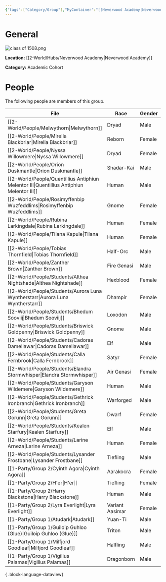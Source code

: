 ```yaml
---
{"tags":["Category/Group"],"MyContainer":"[[Neverwood Academy|Neverwood Academy]]","MyCategory":"Academic Cohort","image":"class of 1508.png","obsidianUIMode":"preview","leader":null,"officers":null,"members":null,"initiates":null,"faction":null,"primary_contact":null,"benefits":[{"standing":1,"reward":"What do they get at level 1?"},{"standing":2,"reward":"What do they get at level 2?"},{"standing":3,"reward":"What do they get at level 3?"}],"dg-publish":true,"dg-path":"World/Groups/Academic Cohorts/Cohort of 1508.md","permalink":"/world/groups/academic-cohorts/cohort-of-1508/","dgPassFrontmatter":true,"updated":"2025-09-28T23:15:22.000+01:00"}
---
```



# General

![class of 1508.png](/img/user/z_Assets/classLogos/class%20of%201508.png)

**Location:** [[2-World/Hubs/Neverwood Academy\|Neverwood Academy]]

**Category:** Academic Cohort 

# People

The following people are members of this group.  


| File                                                                                         | Race            | Gender | College     |
| -------------------------------------------------------------------------------------------- | --------------- | ------ | ----------- |
| [[2-World/People/Melwythorn\|Melwythorn]]                                                 | Dryad           | Male   | Witherbloom |
| [[2-World/People/Mirella Blackbriar\|Mirella Blackbriar]]                                 | Reborn          | Female | Witherbloom |
| [[2-World/People/Nyssa Willowmere\|Nyssa Willowmere]]                                     | Dryad           | Female | Witherbloom |
| [[2-World/People/Orion Duskmantle\|Orion Duskmantle]]                                     | Shadar-Kai      | Male   | Silverquill |
| [[2-World/People/Quentillius Antiphiun Melentor III\|Quentillius Antiphiun Melentor III]] | Human           | Male   | Prismari    |
| [[2-World/People/Rosimyffenbip Wuzfeddlims\|Rosimyffenbip Wuzfeddlims]]                   | Gnome           | Female | Lorehold    |
| [[2-World/People/Rubina Larkingdale\|Rubina Larkingdale]]                                 | Human           | Female | Silverquill |
| [[2-World/People/Tilana Kapule\|Tilana Kapule]]                                           | Human           | Female | Quandrix    |
| [[2-World/People/Tobias Thornfield\|Tobias Thornfield]]                                   | Half-Orc        | Male   | Lorehold    |
| [[2-World/People/Zanther Brown\|Zanther Brown]]                                           | Fire Genasi     | Male   | Prismari    |
| [[2-World/People/Students/Althea Nightshade\|Althea Nightshade]]                          | Hexblood        | Female | Witherbloom |
| [[2-World/People/Students/Aurora Luna Wyntherstarr\|Aurora Luna Wyntherstarr]]            | Dhampir         | Female | Witherbloom |
| [[2-World/People/Students/Bhedum Sooviij\|Bhedum Sooviij]]                                | Loxodon         | Male   | Lorehold    |
| [[2-World/People/Students/Briswick Goldpenny\|Briswick Goldpenny]]                        | Gnome           | Male   | Quandrix    |
| [[2-World/People/Students/Cadoras Damellawar\|Cadoras Damellawar]]                        | Elf             | Male   | Quandrix    |
| [[2-World/People/Students/Calla Fernbrook\|Calla Fernbrook]]                              | Satyr           | Female | Lorehold    |
| [[2-World/People/Students/Elandra Stormwhisper\|Elandra Stormwhisper]]                    | Air Genasi      | Female | Prismari    |
| [[2-World/People/Students/Garyson Wildemere\|Garyson Wildemere]]                          | Human           | Male   | Silverquill |
| [[2-World/People/Students/Gethrick Ironbranch\|Gethrick Ironbranch]]                      | Warforged       | Male   | Quandrix    |
| [[2-World/People/Students/Greta Gorunn\|Greta Gorunn]]                                    | Dwarf           | Female | Lorehold    |
| [[2-World/People/Students/Kealen Starfury\|Kealen Starfury]]                              | Elf             | Male   | Silverquill |
| [[2-World/People/Students/Larine Arneza\|Larine Arneza]]                                  | Human           | Female | Quandrix    |
| [[2-World/People/Students/Lysander Frostbane\|Lysander Frostbane]]                        | Tiefling        | Male   | Prismari    |
| [[1-Party/Group 2/Cyinth Agora\|Cyinth Agora]]                                            | Aarakocra       | Female | Lorehold    |
| [[1-Party/Group 2/H'er\|H'er]]                                                            | Tiefling        | Female | Prismari    |
| [[1-Party/Group 2/Harry Blackstone\|Harry Blackstone]]                                    | Human           | Male   | Quandrix    |
| [[1-Party/Group 2/Lyra Everlight\|Lyra Everlight]]                                        | Variant Aasimar | Female | Silverquill |
| [[1-Party/Group 1/Atudark\|Atudark]]                                                      | Yuan-Ti         | Male   | Witherbloom |
| [[1-Party/Group 1/Guiloip Guhloo (Glue)\|Guiloip Guhloo (Glue)]]                          | Triton          | Male   | Witherbloom |
| [[1-Party/Group 1/Milfjord Goodleaf\|Milfjord Goodleaf]]                                  | Halfling        | Male   | Witherbloom |
| [[1-Party/Group 1/Vigilius Palamas\|Vigilius Palamas]]                                    | Dragonborn      | Male   | Quandrix    |

{ .block-language-dataview}
